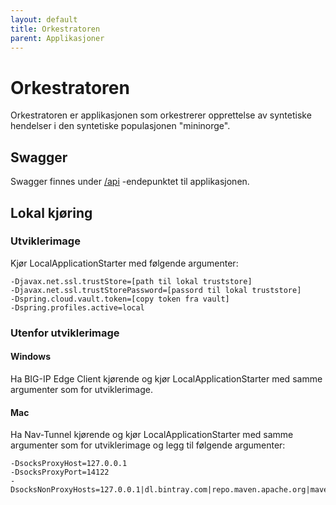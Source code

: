 ```yaml
---
layout: default
title: Orkestratoren
parent: Applikasjoner
---
```


# Orkestratoren
Orkestratoren er applikasjonen som orkestrerer opprettelse av syntetiske hendelser i den syntetiske populasjonen "mininorge".

## Swagger
Swagger finnes under [/api](https://orkestratoren.nais.preprod.local/api) -endepunktet til applikasjonen.

## Lokal kjøring
 
### Utviklerimage
Kjør LocalApplicationStarter med følgende argumenter:
```
-Djavax.net.ssl.trustStore=[path til lokal truststore]
-Djavax.net.ssl.trustStorePassword=[passord til lokal truststore]
-Dspring.cloud.vault.token=[copy token fra vault]
-Dspring.profiles.active=local
```

### Utenfor utviklerimage
  
#### Windows
Ha BIG-IP Edge Client kjørende og kjør LocalApplicationStarter med samme argumenter som for utviklerimage.
  
#### Mac
Ha Nav-Tunnel kjørende og kjør LocalApplicationStarter med samme argumenter som for utviklerimage og legg til følgende argumenter:
```
-DsocksProxyHost=127.0.0.1
-DsocksProxyPort=14122
-DsocksNonProxyHosts=127.0.0.1|dl.bintray.com|repo.maven.apache.org|maven.adeo.no|packages.confluent.io|confluent.io|maven.xwiki.org|maven.repository.redhat.com
```
  
